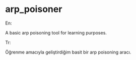 # arp_poisoner

En:

A basic arp poisoning tool for learning purposes.

Tr:

Öğrenme amacıyla geliştirdiğim basit bir arp poisoning aracı.
